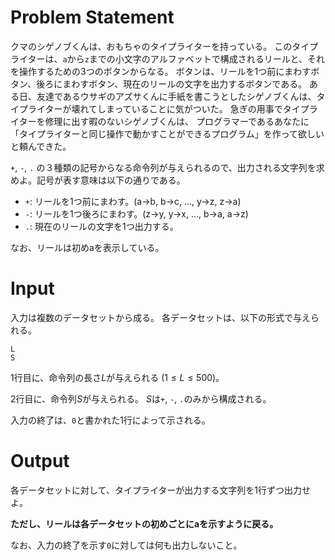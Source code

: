 Problem Statement
==

クマのシゲノブくんは、おもちゃのタイプライターを持っている。
このタイプライターは、`a`から`z`までの小文字のアルファベットで構成されるリールと、それを操作するための3つのボタンからなる。
ボタンは、リールを1つ前にまわすボタン、後ろにまわすボタン、現在のリールの文字を出力するボタンである。
ある日、友達であるウサギのアズサくんに手紙を書こうとしたシゲノブくんは、タイプライターが壊れてしまっていることに気がついた。
急ぎの用事でタイプライターを修理に出す暇のないシゲノブくんは、
プログラマーであるあなたに「タイプライターと同じ操作で動かすことができるプログラム」を作って欲しいと頼んできた。

`+`, `-`, `.` の３種類の記号からなる命令列が与えられるので、出力される文字列を求めよ。記号が表す意味は以下の通りである。
* `+`: リールを1つ前にまわす。(a->b, b->c, ..., y->z, z->a)
* `-`: リールを1つ後ろにまわす。(z->y, y->x, ..., b->a, a->z)
* `.`: 現在のリールの文字を1つ出力する。

なお、リールは初めaを表示している。


Input
==
入力は複数のデータセットから成る。
各データセットは、以下の形式で与えられる。

```
L
S
```

1行目に、命令列の長さ$L$が与えられる $(1 \leq L \leq 500)$。

2行目に、命令列$S$が与えられる。
$S$は`+`, `-`, `.`のみから構成される。

入力の終了は、`0`と書かれた1行によって示される。


Output
==
各データセットに対して、タイプライターが出力する文字列を1行ずつ出力せよ。

**ただし、リールは各データセットの初めごとにaを示すように戻る。**

なお、入力の終了を示す`0`に対しては何も出力しないこと。
